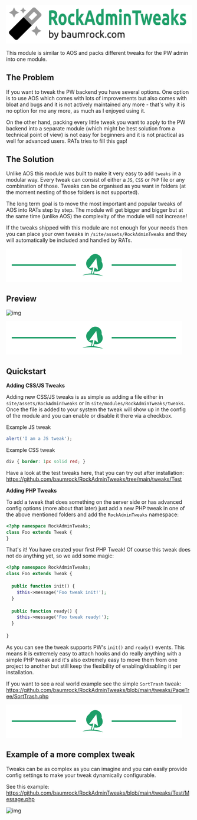 ![img](logo.svg)

This module is similar to AOS and packs different tweaks for the PW admin into one module.

## The Problem

If you want to tweak the PW backend you have several options. One option is to use AOS which comes with lots of improvements but also comes with bloat and bugs and it is not actively maintained any more - that's why it is no option for me any more, as much as I enjoyed using it.

On the other hand, packing every little tweak you want to apply to the PW backend into a separate module (which might be best solution from a technical point of view) is not easy for beginners and it is not practical as well for advanced users. RATs tries to fill this gap!

## The Solution

Unlike AOS this module was built to make it very easy to add `tweaks` in a modular way. Every tweak can consist of either a `JS`, `CSS` or `PHP` file or any combination of those. Tweaks can be organised as you want in folders (at the moment nesting of those folders is not supported).

The long term goal is to move the most important and popular tweaks of AOS into RATs step by step. The module will get bigger and bigger but at the same time (unlike AOS) the complexity of the module will not increase!

If the tweaks shipped with this module are not enough for your needs then you can place your own tweaks in `/site/assets/RockAdminTweaks` and they will automatically be included and handled by RATs.

![img](hr.svg)

## Preview

![img](https://i.imgur.com/MP9YH6i.png)

![img](hr.svg)

## Quickstart

**Adding CSS/JS Tweaks**

Adding new CSS/JS tweaks is as simple as adding a file either in `site/assets/RockAdminTweaks` or in `site/modules/RockAdminTweaks/tweaks`. Once the file is added to your system the tweak will show up in the config of the module and you can enable or disable it there via a checkbox.

Example JS tweak

```js
alert('I am a JS tweak');
```

Example CSS tweak

```CSS
div { border: 1px solid red; }
```

Have a look at the test tweaks here, that you can try out after installation: https://github.com/baumrock/RockAdminTweaks/tree/main/tweaks/Test

**Adding PHP Tweaks**

To add a tweak that does something on the server side or has advanced config options (more about that later) just add a new PHP tweak in one of the above mentioned folders and add the `RockAdminTweaks` namespace:

```php
<?php namespace RockAdminTweaks;
class Foo extends Tweak {
}
```

That's it! You have created your first PHP Tweak! Of course this tweak does not do anything yet, so we add some magic:

```php
<?php namespace RockAdminTweaks;
class Foo extends Tweak {

  public function init() {
    $this->message('Foo tweak init!');
  }

  public function ready() {
    $this->message('Foo tweak ready!');
  }

}
```

As you can see the tweak supports PW's `init()` and `ready()` events. This means it is extremely easy to attach hooks and do really anything with a simple PHP tweak and it's also extremely easy to move them from one project to another but still keep the flexibility of enabling/disabling it per installation.

If you want to see a real world example see the simple `SortTrash` tweak: https://github.com/baumrock/RockAdminTweaks/blob/main/tweaks/PageTree/SortTrash.php

![img](hr.svg)

## Example of a more complex tweak

Tweaks can be as complex as you can imagine and you can easily provide config settings to make your tweak dynamically configurable.

See this example: https://github.com/baumrock/RockAdminTweaks/blob/main/tweaks/Test/Message.php

![img](https://i.imgur.com/5fI7mr3.png)
